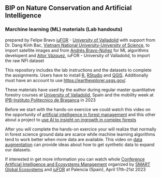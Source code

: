 ## BIP on Nature Conservation and Artificial Intelligence
### Marchine learning (ML) materials (Lab handouts) 
prepared by Felipe Bravo [iuFOR](https://iufor.uva.es/) - [University of Valladolid](https://universityofvalladolid.uva.es/)
with support from Dr. Dang Kinh Bac, [Vietnam National University-University of Science](http://english.hus.vnu.edu.vn/), to import satellite images and from [Andrés Bravo-Núñez](https://github.com/andbrav/) for ML algorithms developent and [Aitor Vázquez](https://github.com/aitorvv), iuFOR - University of Valladolid, to import the raw NFI dataset 

This repository includes the lab instructions and the datasets to complete the assignments.
Users have to install [R](https://cran.r-project.org/), [RStudio](https://cran.r-project.org/) and [QGIS](https://qgis.org/). Additionally must have an account to use https://earthexplorer.usgs.gov/.

These materials have used by the author during regular master quantitative forestry courses at [University of Valladolid](http://www.uva.es), Spain and the mobility week at [IPB-Instituto Politecnico de Bragança](https://ipb.pt) in 2023

Before we start with the hands-on exercice we could watch this video on the opportunity of [artificial intelligence in forest management](https://youtu.be/KwxlRL58wwk) and this other about a project to [use AI to insight on ingrowth in complex forests](https://youtu.be/uDXTeGjYKok)

After you will complete the hands-on exercice your will realize that normally in forest science ground data are scarce while machine learning algorithms tend to work better when more data are available. This video on [data augmentation](https://youtu.be/rH4GCkLa8uY) can provide ideas about how to get synthetic data to expand our datasets.

If interested in get more information you can watch whole [Conference Artificial Intelligence and Ecosystems Management](https://youtube.com/playlist?list=PLsdzTKpJZZa5AL_644xLZjn25HxPpIW_F) organized by [SMART Global Ecosystems](https://smartglobalecosystems.uva.es/) and [iuFOR](https://iufor.uva.es) at Palencia (Spain), April 17th-21st 2023

